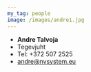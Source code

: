 ```yaml
---
my_tag: people
image: /images/andre1.jpg
---
```


- **Andre Talvoja**
- Tegevjuht
- Tel: +372 507 2525
- andre@nvsystem.eu

